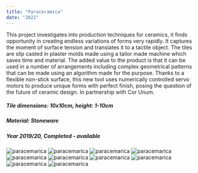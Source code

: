 ```yaml
---
title: "Paraceramica"
date: "2022"
---
```


This project investigates into production techniques for ceramics, it finds opportunity in creating endless variations of forms very rapidly. It captures the moment of surface tension and translates it to a tactile object. The tiles are slip casted in plaster molds made using a tailor made machine which saves time and
material. The added value to the product is that it can be used in a number of arrangements including complex geometrical patterns that can be made using an algorithm made for the purpose. Thanks to a flexible non-stick surface, this new tool uses numerically controlled servo motors to produce unique forms with perfect finish, posing the question of the future of ceramic design. In partnership with Cor Unum.

##### Tile dimensions: 10x10cm, height: 1-10cm

##### Material: Stoneware

##### Year 2019/20, Completed - available

![paracemarica](/paracemarica/1.png "Paracemarica")
![paracemarica](/paracemarica/2.png "Paracemarica")
![paracemarica](/paracemarica/3.png "Paracemarica")
![paracemarica](/paracemarica/4.png "Paracemarica")
![paracemarica](/paracemarica/5.png "Paracemarica")
![paracemarica](/paracemarica/6.png "Paracemarica")
![paracemarica](/paracemarica/7.png "Paracemarica")
![paracemarica](/paracemarica/8.png "Paracemarica")
![paracemarica](/paracemarica/9.png "Paracemarica")
![paracemarica](/paracemarica/10.png "Paracemarica")
